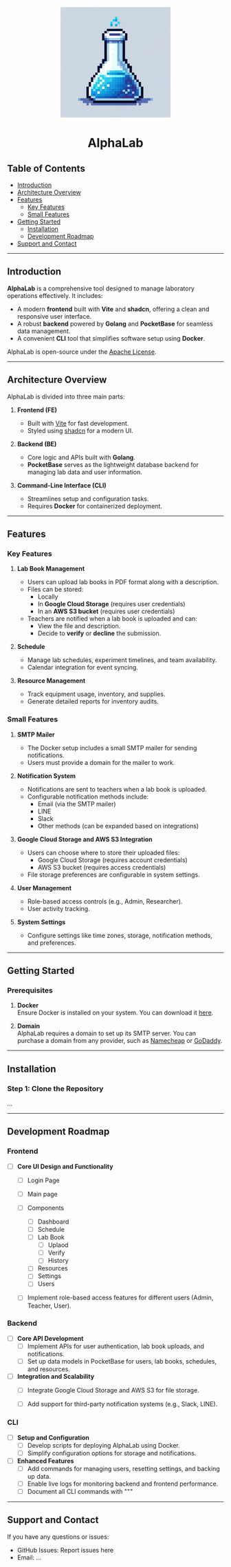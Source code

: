 <div align=center>
  <img width =256 src="./logo.jpg"/>
  <h1>AlphaLab</h1>
</div>

## Table of Contents
- [Introduction](#introduction)
- [Architecture Overview](#architecture-overview)
- [Features](#features)
	- [Key Features](#key-features)
	- [Small Features](#small-features)
- [Getting Started](#getting-started)
	- [Installation](#installation)
 	- [Development Roadmap](#development-roadmap)
- [Support and Contact](#support-and-contact)

---

## Introduction
**AlphaLab** is a comprehensive tool designed to manage laboratory operations effectively. It includes:
- A modern **frontend** built with **Vite** and **shadcn**, offering a clean and responsive user interface.
- A robust **backend** powered by **Golang** and **PocketBase** for seamless data management.
- A convenient **CLI** tool that simplifies software setup using **Docker**.

AlphaLab is open-source under the [Apache License](LICENSE).

---

## Architecture Overview
AlphaLab is divided into three main parts:

1. **Frontend (FE)**  
   - Built with [Vite](https://vitejs.dev/) for fast development.
   - Styled using [shadcn](https://shadcn.dev/) for a modern UI.

2. **Backend (BE)**  
   - Core logic and APIs built with **Golang**.
   - **PocketBase** serves as the lightweight database backend for managing lab data and user information.

3. **Command-Line Interface (CLI)**  
   - Streamlines setup and configuration tasks.
   - Requires **Docker** for containerized deployment.

---
## Features
### Key Features
1. **Lab Book Management**
   - Users can upload lab books in PDF format along with a description.
   - Files can be stored:
     - Locally
     - In **Google Cloud Storage** (requires user credentials)
     - In an **AWS S3 bucket** (requires user credentials)
   - Teachers are notified when a lab book is uploaded and can:
     - View the file and description.
     - Decide to **verify** or **decline** the submission.

2. **Schedule**
   - Manage lab schedules, experiment timelines, and team availability.
   - Calendar integration for event syncing.

3. **Resource Management**
   - Track equipment usage, inventory, and supplies.
   - Generate detailed reports for inventory audits.

### Small Features
1. **SMTP Mailer**
   - The Docker setup includes a small SMTP mailer for sending notifications.
   - Users must provide a domain for the mailer to work.

2. **Notification System**
   - Notifications are sent to teachers when a lab book is uploaded.
   - Configurable notification methods include:
     - Email (via the SMTP mailer)
     - LINE
     - Slack
     - Other methods (can be expanded based on integrations)

3. **Google Cloud Storage and AWS S3 Integration**
   - Users can choose where to store their uploaded files:
     - Google Cloud Storage (requires account credentials)
     - AWS S3 bucket (requires access credentials)
   - File storage preferences are configurable in system settings.

4. **User Management**
   - Role-based access controls (e.g., Admin, Researcher).
   - User activity tracking.

5. **System Settings**
   - Configure settings like time zones, storage, notification methods, and preferences.

---

## Getting Started

### Prerequisites
1. **Docker**  
   Ensure Docker is installed on your system. You can download it [here](https://www.docker.com/).

2. **Domain**  
   AlphaLab requires a domain to set up its SMTP server. You can purchase a domain from any provider, such as [Namecheap](https://www.namecheap.com/) or [GoDaddy](https://www.godaddy.com/).

---

## Installation

### Step 1: Clone the Repository
...


---
## Development Roadmap
### Frontend
- [ ] **Core UI Design and Functionality**
  - [ ] Login Page
  - [ ] Main page
  - [ ] Components
    - [ ] Dashboard
    - [ ] Schedule
    - [ ] Lab Book
      - [ ] Uplaod
      - [ ] Verify
      - [ ] History
    - [ ] Resources
    - [ ] Settings
    - [ ] Users
  - [ ] Implement role-based access features for different users (Admin, Teacher, User).


### Backend
- [ ] **Core API Development**
  - [ ] Implement APIs for user authentication, lab book uploads, and notifications.
  - [ ] Set up data models in PocketBase for users, lab books, schedules, and resources.

- [ ] **Integration and Scalability**
  - [ ] Integrate Google Cloud Storage and AWS S3 for file storage.
  - [ ] Add support for third-party notification systems (e.g., Slack, LINE).


### CLI
- [ ] **Setup and Configuration**
  - [ ] Develop scripts for deploying AlphaLab using Docker.
  - [ ] Simplify configuration options for storage and notifications.

- [ ] **Enhanced Features**
  - [ ] Add commands for managing users, resetting settings, and backing up data.
  - [ ] Enable live logs for monitoring backend and frontend performance.
  - [ ] Document all CLI commands with 
"""

---

## Support and Contact
If you have any questions or issues:
- GitHub Issues: Report issues here
- Email: ...
